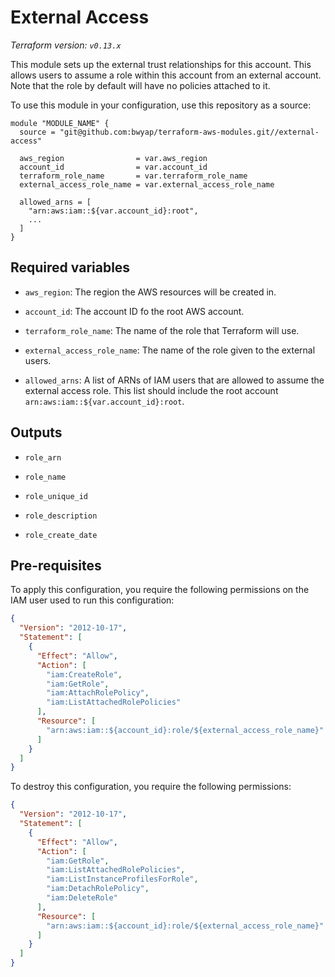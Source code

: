 # External Access

_Terraform version: `v0.13.x`_

This module sets up the external trust relationships for this account.
This allows users to assume a role within this account from an external account.
Note that the role by default will have no policies attached to it.

To use this module in your configuration, use this repository as a source:

```hcl
module "MODULE_NAME" {
  source = "git@github.com:bwyap/terraform-aws-modules.git//external-access"

  aws_region                = var.aws_region
  account_id                = var.account_id
  terraform_role_name       = var.terraform_role_name
  external_access_role_name = var.external_access_role_name

  allowed_arns = [
    "arn:aws:iam::${var.account_id}:root",
    ...
  ]
}
```

## Required variables

- `aws_region`: The region the AWS resources will be created in.

- `account_id`: The account ID fo the root AWS account.

- `terraform_role_name`: The name of the role that Terraform will use.

- `external_access_role_name`: The name of the role given to the external users.

- `allowed_arns`: A list of ARNs of IAM users that are allowed to assume the external access role.
  This list should include the root account `arn:aws:iam::${var.account_id}:root`.

## Outputs

- `role_arn`

- `role_name`

- `role_unique_id`

- `role_description`

- `role_create_date`

## Pre-requisites

To apply this configuration, you require the following permissions on the IAM user used to run this configuration:

```json
{
  "Version": "2012-10-17",
  "Statement": [
    {
      "Effect": "Allow",
      "Action": [
        "iam:CreateRole",
        "iam:GetRole",
        "iam:AttachRolePolicy",
        "iam:ListAttachedRolePolicies"
      ],
      "Resource": [
        "arn:aws:iam::${account_id}:role/${external_access_role_name}"
      ]
    }
  ]
}
```

To destroy this configuration, you require the following permissions:

```json
{
  "Version": "2012-10-17",
  "Statement": [
    {
      "Effect": "Allow",
      "Action": [
        "iam:GetRole",
        "iam:ListAttachedRolePolicies",
        "iam:ListInstanceProfilesForRole",
        "iam:DetachRolePolicy",
        "iam:DeleteRole"
      ],
      "Resource": [
        "arn:aws:iam::${account_id}:role/${external_access_role_name}"
      ]
    }
  ]
}
```
